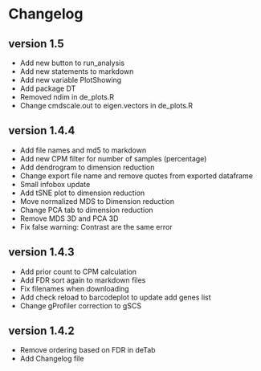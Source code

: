 Changelog
==========

<!--
Newest changes should be on top.
-->
version 1.5
---------------------------
+ Add new button to run_analysis
+ Add new statements to markdown
+ Add new variable PlotShowing
+ Add package DT
+ Removed ndim in de_plots.R
+ Change cmdscale.out to eigen.vectors in de_plots.R

version 1.4.4
---------------------------
+ Add file names and md5 to markdown
+ Add new CPM filter for number of samples (percentage)
+ Add dendrogram to dimension reduction
+ Change export file name and remove quotes from exported dataframe
+ Small infobox update
+ Add tSNE plot to dimension reduction
+ Move normalized MDS to Dimension reduction
+ Change PCA tab to dimension reduction
+ Remove MDS 3D and PCA 3D
+ Fix false warning: Contrast are the same error

version 1.4.3
---------------------------
+ Add prior count to CPM calculation
+ Add FDR sort again to markdown files
+ Fix filenames when downloading
+ Add check reload to barcodeplot to update add genes list
+ Change gProfiler correction to gSCS

version 1.4.2
---------------------------
+ Remove ordering based on FDR in deTab
+ Add Changelog file
